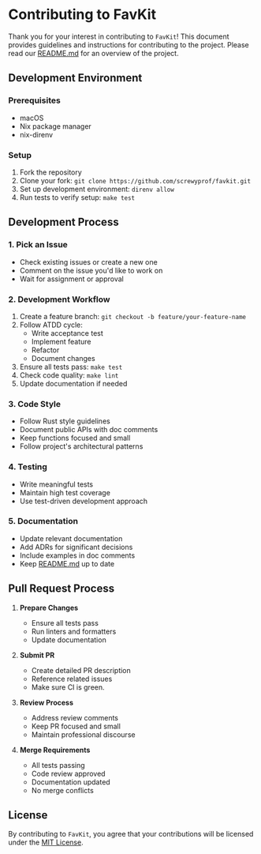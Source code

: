 # Contributing to FavKit

Thank you for your interest in contributing to `FavKit`! This document provides guidelines and instructions for contributing to the project. Please read our [README.md](README.md) for an overview of the project.

## Development Environment

### Prerequisites
- macOS
- Nix package manager
- nix-direnv

### Setup
1. Fork the repository
2. Clone your fork: `git clone https://github.com/screwyprof/favkit.git`
3. Set up development environment: `direnv allow`
4. Run tests to verify setup: `make test`

## Development Process

### 1. Pick an Issue
- Check existing issues or create a new one
- Comment on the issue you'd like to work on
- Wait for assignment or approval

### 2. Development Workflow
1. Create a feature branch: `git checkout -b feature/your-feature-name`
2. Follow ATDD cycle:
   - Write acceptance test
   - Implement feature
   - Refactor
   - Document changes
3. Ensure all tests pass: `make test`
4. Check code quality: `make lint`
5. Update documentation if needed

### 3. Code Style
- Follow Rust style guidelines
- Document public APIs with doc comments
- Keep functions focused and small
- Follow project's architectural patterns

### 4. Testing
- Write meaningful tests
- Maintain high test coverage
- Use test-driven development approach

### 5. Documentation
- Update relevant documentation
- Add ADRs for significant decisions
- Include examples in doc comments
- Keep [README.md](README.md) up to date

## Pull Request Process

1. **Prepare Changes**
   - Ensure all tests pass
   - Run linters and formatters
   - Update documentation

2. **Submit PR**
   - Create detailed PR description
   - Reference related issues
   - Make sure CI is green.

3. **Review Process**
   - Address review comments
   - Keep PR focused and small
   - Maintain professional discourse

4. **Merge Requirements**
   - All tests passing
   - Code review approved
   - Documentation updated
   - No merge conflicts

## License

By contributing to `FavKit`, you agree that your contributions will be licensed under the [MIT License](LICENSE). 